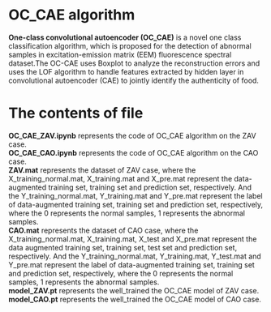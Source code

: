 # OC_CAE algorithm
  
  **One-class convolutional autoencoder (OC_CAE)** is a novel one class classification algorithm, which is proposed for the detection of abnormal samples in excitation-emission matrix (EEM) fluorescence spectral dataset.The OC-CAE uses Boxplot to analyze the reconstruction errors and uses the LOF algorithm to handle features extracted by hidden layer in convolutional autoencoder (CAE) to jointly identify the authenticity of food.

# The contents of file 
**OC_CAE_ZAV.ipynb** represents the code of OC_CAE algorithm on the ZAV case.  
**OC_CAE_CAO.ipynb** represents the code of OC_CAE algorithm on the CAO case.  
**ZAV.mat** represents the dataset of ZAV case, where the X_training_normal.mat, X_training.mat and X_pre.mat represent the data-augmented training set, training set and prediction set, respectively. And the Y_training_normal.mat, Y_training.mat and Y_pre.mat represent the label of data-augmented training set, training set and prediction set, respectively, where the 0 represents the normal samples, 1 represents the abnormal samples.  
**CAO.mat** represents the dataset of CAO case, where the X_training_normal.mat, X_training.mat, X_test and X_pre.mat represent the data augmented training set, training set, test set and prediction set, respectively. And the Y_training_normal.mat, Y_training.mat, Y_test.mat and Y_pre.mat represent the label of data-augmented training set, training set and prediction set, respectively, where the 0 represents the normal samples, 1 represents the abnormal samples.  
**model_ZAV.pt** represents the well_trained the OC_CAE model of ZAV case.  
**model_CAO.pt** represents the well_trained the OC_CAE model of CAO case.
